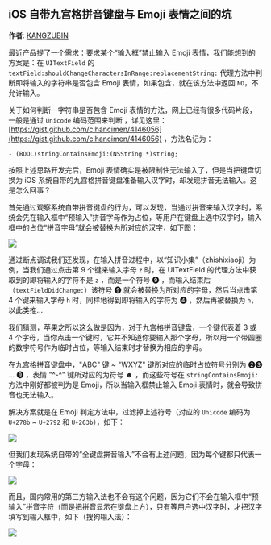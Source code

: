 iOS 自带九宫格拼音键盘与 Emoji 表情之间的坑
--------
**作者**: [KANGZUBIN](https://weibo.com/kangzubin)

最近产品提了一个需求：要求某个“输入框”禁止输入 Emoji 表情，我们能想到的方案是：在 `UITextField` 的 `textField:shouldChangeCharactersInRange:replacementString:` 代理方法中判断即将输入的字符串是否包含 Emoji 表情，如果包含，就在该方法中返回 `NO`，不允许输入。

关于如何判断一字符串是否包含 Emoji 表情的方法，网上已经有很多代码片段，一般是通过 `Unicode` 编码范围来判断 ，详见这里：[https://gist.github.com/cihancimen/4146056](https://gist.github.com/cihancimen/4146056) ，方法名记为：

```
- (BOOL)stringContainsEmoji:(NSString *)string;
```

按照上述思路开发完后，Emoji 表情确实是被限制住无法输入了，但是当把键盘切换为 iOS 系统自带的九宫格拼音键盘准备输入汉字时，却发现拼音无法输入。这是怎么回事？

首先通过观察系统自带拼音键盘的行为，可以发现，当通过拼音来输入汉字时，系统会先在输入框中“预输入”拼音字母作为占位，等用户在键盘上选中汉字时，输入框中的占位“拼音字母”就会被替换为所对应的汉字，如下图：

![](https://github.com/awesome-tips/iOS-Tips/blob/master/images/2018/05/10-1.jpg)

通过断点调试我们还发现，在输入拼音过程中，以“知识小集”（zhishixiaoji）为例，当我们通过点击第 9 个键来输入字母 `z` 时，在 UITextField 的代理方法中获取到的即将输入的字符不是 `z` ，而是一个符号 ➒ ，而输入结束后（`textFieldDidChange:`）该符号 ➒ 就会被替换为所对应的字母，然后当点击第 4 个键来输入字母 `h` 时，同样地得到即将输入的字符为 ➍ ，然后再被替换为 `h`，以此类推...

我们猜测，苹果之所以这么做是因为，对于九宫格拼音键盘，一个键代表着 3 或 4 个字母，当你点击一个键时，它并不知道你要输入那个字母，所以用一个带圆圈的数字符号作为临时占位，等输入结束时才替换为相应的字母。

在九宫格拼音键盘中，"ABC" 键 ~ "WXYZ" 键所对应的临时占位符号分别为 ➋➌ ... ➒ ，表情 "^-^" 键所对应的为符号 ☻ ，而这些符号在 `stringContainsEmoji:` 方法中刚好都被判为是 Emoji，所以当输入框禁止输入 Emoji 表情时，就会导致拼音也无法输入。

解决方案就是在 Emoji 判定方法中，过滤掉上述符号（对应的 `Unicode` 编码为 `U+278b` ~ `U+2792` 和 `U+263b`），如下：

![](https://github.com/awesome-tips/iOS-Tips/blob/master/images/2018/05/10-2.png)

但我们发现系统自带的“全键盘拼音输入”不会有上述问题，因为每个键都只代表一个字母：

![](https://github.com/awesome-tips/iOS-Tips/blob/master/images/2018/05/10-3.jpg)

而且，国内常用的第三方输入法也不会有这个问题，因为它们不会在输入框中“预输入”拼音字符（而是把拼音显示在键盘上方），只有等用户选中汉字时，才把汉字填写到输入框中，如下（搜狗输入法）：

![](https://github.com/awesome-tips/iOS-Tips/blob/master/images/2018/05/10-4.jpg)
